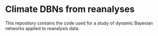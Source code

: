 Climate DBNs from reanalyses 
============================

This repository contains the code used
for a study of dynamic Bayesian networks
applied to reanalysis data.

